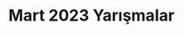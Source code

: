 ---
layout: monthly
title: "Mart 2023 Yarışmalar"
key: "mart 2023"
description: "Mart 2023 son başvuru tarihli tüm edebiyat yarışmaları, senaryo yarışmaları, resim yarışmaları, öykü yarışmalarına buradan ulaşabilirsiniz."
permalink: "mart-2023-yarismalar/"
---